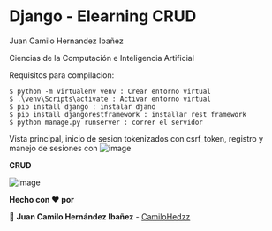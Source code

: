 # Django - Elearning CRUD

Juan Camilo Hernandez Ibañez

Ciencias de la Computación e Inteligencia Artificial


Requisitos para compilacion:

    $ python -m virtualenv venv : Crear entorno virtual
    $ .\venv\Scripts\activate : Activar entorno virtual
    $ pip install django : instalar djano
    $ pip install djangorestframework : installar rest framework
    $ python manage.py runserver : correr el servidor


Vista principal, inicio de sesion tokenizados con csrf_token, registro y manejo de sesiones con 
![image](https://github.com/CamiloHedzz/ElearningCRUD/assets/111331587/e1a6e7b9-ceea-4182-a956-752b2075ba18)

**CRUD**

![image](https://github.com/CamiloHedzz/ElearningCRUD/assets/111331587/26cef2a2-ec12-4245-8686-359b7161a845)

**Hecho con ❤️ por**

👦 **Juan Camilo Hernández Ibañez** - [CamiloHedzz](https://github.com/CamiloHedzz)
